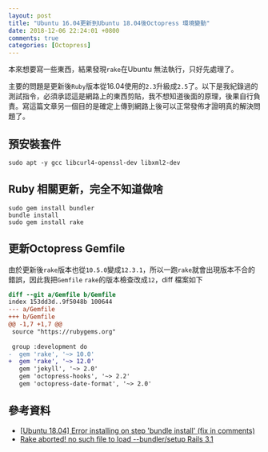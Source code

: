 ```yaml
---
layout: post
title: "Ubuntu 16.04更新到Ubuntu 18.04後Octopress 環境變動"
date: 2018-12-06 22:24:01 +0800
comments: true
categories: [Octopress]
---
```


本來想要寫一些東西，結果發現`rake`在Ubuntu 無法執行，只好先處理了。

主要的問題是更新後`Ruby`版本從16.04使用的`2.3`升級成`2.5`了。以下是我紀錄過的測試指令，必須承認這是網路上的東西剪貼，我不想知道後面的原理，後果自行負責。寫這篇文章另一個目的是確定上傳到網路上後可以正常發佈才證明真的解決問題了。

## 預安裝套件
```
sudo apt -y gcc libcurl4-openssl-dev libxml2-dev
```

## Ruby 相關更新，完全不知道做啥

```
sudo gem install bundler
bundle install
sudo gem install rake
```

## 更新Octopress Gemfile
由於更新後`rake`版本也從`10.5.0`變成`12.3.1`，所以一跑`rake`就會出現版本不合的錯誤，因此我把`Gemfile` `rake`的版本檢查改成`12`，diff 檔案如下

```diff
diff --git a/Gemfile b/Gemfile
index 153dd3d..9f5048b 100644
--- a/Gemfile
+++ b/Gemfile
@@ -1,7 +1,7 @@
 source "https://rubygems.org"
 
 group :development do
-  gem 'rake', '~> 10.0'
+  gem 'rake', '~> 12.0'
   gem 'jekyll', '~> 2.0'
   gem 'octopress-hooks', '~> 2.2'
   gem 'octopress-date-format', '~> 2.0'
```

## 參考資料

* [[Ubuntu 18.04] Error installing on step 'bundle install' (fix in comments)](https://github.com/cliffe/SecGen/issues/113)
* [Rake aborted! no such file to load --bundler/setup Rails 3.1](https://stackoverflow.com/questions/7483515/rake-aborted-no-such-file-to-load-bundler-setup-rails-3-1)
